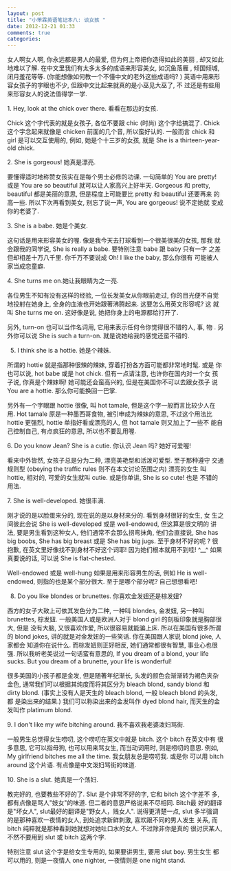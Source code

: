 ```yaml
---
layout: post
title: "小笨霖英语笔记本八: 谈女孩 "
date: 2012-12-21 01:33
comments: true
categories: 
---
```

女人啊女人啊, 你永远都是男人的最爱, 但为何上帝把你造得如此的美丽
, 却又如此地难以了解. 在中文里我们有太多太多的成语来形容美女, 如沉鱼落雁
, 倾国倾城, 闭月羞花等等. (你能想像如何教一个不懂中文的老外这些成语吗? ) 
英语中用来形容女孩子的字眼也不少, 但跟中文比起来就真的是小巫见大巫了, 不
过还是有些用来形容女人的说法值得学一学.

<p>1. Hey, look at the chick over there. 看看在那边的女孩.</p>

Chick 这个字代表的就是女孩子, 各位不要跟 chic (时尚) 这个字给搞混了.  Chick 
这个字念起来就像是 chicken 前面的几个音, 所以蛮好认的. 一般而言 chick 和
 girl 是可以交互使用的, 例如, 她是个十三岁的女孩, 就是 She is a thirteen-year-
old chick.
 
<p>2. She is gorgeous! 她真是漂亮.</p>

要懂得适时地称赞女孩实在是每个男士必修的功课.   一句简单的 You are pretty! 
或是 You are so beautiful 就可以让人家高兴上好半天.  Gorgeous 和 pretty, 
beautiful 都是美丽的意思, 但是程度上可能要比 pretty 和 beautiful 还要再来
的高一些. 所以下次再看到美女, 别忘了说一声, You are gorgeous! 说不定她就
变成你的老婆了.
 
<p>3. She is a babe. 她是个美女.</p>

这句话是用来形容美女的喔.   像是我今天去打球看到一个很美很美的女孩, 那我
就会跟我的同学说, She is really a babe. 要特别注意 babe 跟 baby 只有一字
之差但却相差十万八千里.  你千万不要说成 Oh!  I like the baby, 那么你很有
可能被人家当成恋童癖.
 
<p>4. She turns me on.她让我眼睛为之一亮.</p>

各位男生不知有没有这样的经验, 一位长发美女从你眼前走过, 你的目光便不自觉
地投射在她身上, 全身的血液也开始跟著沸腾起来.   这要怎么用英文形容呢? 这
就叫 She turns me on.  这好像是说, 她把你身上的电源都给打开了.

<p>另外, turn-on 也可以当作名词用, 它用来表示任何令你觉得很不错的人, 事, 物
.  另外你可以说 She is such a turn-on. 就是说她给我的感觉还蛮不错的.</p>
 
5. I think she is a hottie. 她是个辣妹.

<p>所谓的 hottie 就是指那种很辣的辣妹, 穿着打扮各方面可能都非常地时髦.  或是
你也可以说, hot babe 或是 hot chick. 但有一点请注意, 也许你在国内对一个女
孩子说, 你真是个辣妹啊! 她可能还会蛮高兴的, 但是在美国你不可以去跟女孩子
说 You are a hottie. 那么你可能换回一巴掌. </p>

另外有一个字眼跟 hottie 很像, 叫 hot tamale, 但是这个字一般而言比较少人在
用. Hot tamale  原是一种墨西哥食物, 被引申成为辣妹的意思, 不过这个用法比
 hottie 更强烈, hottie 单指好看或漂亮的人, 但 hot tamale 则又加上了一些不
能自己控制自己, 有点疯狂的意思, 所以也不要乱用喔. 
 
<p>6. Do you know Jean? She is a cutie. 你认识 Jean 吗? 她好可爱喔!</p>

看来中外皆然, 女孩子总是分为二种, 漂亮美艳型和活泼可爱型.   至于那种遵守
交通规则型 (obeying the traffic rules 则不在本文讨论范围之内)  漂亮的女生
叫 hottie, 相对的, 可爱的女生就叫 cutie. 或是你单讲, She is so cute! 也是
不错的用法.
 
<p>7. She is well-developed. 她很丰满.</p>

刚才说的是以脸蛋来分的, 现在说的是以身材来分的.   看到身材很好的女生, 女
生之间彼此会说 She is well-developed 或是 well-endowed, 但这算是很文明的
讲法, 要是男生看到这种女人, 他们通常不会那么拐弯抹角, 他们会直接说, She 
has big boobs, She has big breast 或是 She has big jugs. 至于身材不好的呢
? 很抱歉, 在英文里好像找不到身材不好这个词耶! 因为她们根本就用不到哇! ^__^ 
 如果真要说的话, 可以说 She is flat-chested. 

<p>Well-endowed 或是 well-hung 如果是用来形容男生的话, 例如 He is well-endowed, 
则指的也是某个部分很大.  至于是哪个部分呢? 自己想想看吧!</p>
 
8. Do you like blondes or brunettes. 你喜欢金发妞还是棕发妞?

<p>西方的女子大致上可依其发色分为二种, 一种叫 blondes, 金发妞, 另一种叫 brunettes,
 棕发妞. 一般美国人或是欧洲人对于 blond girl 的刻板印象就是胸部很大, 但是
没有大脑, 又很喜欢作爱, 所以很容易就能骗上床.  所以在美国有很多所谓的 blond 
jokes, 讲的就是对金发妞的一些笑话.  你在美国跟人家说 blond joke, 人家都会
知道你在说什么.  而棕发妞则正好相反, 她们通常都很有智慧, 事业心也很强.  
 所以我听老美说过一句话蛮有意思的, If you dream of a blond, your life sucks. 
But you dream of a brunette, your life is wonderful! </p>

很多美国的小孩子都是金发, 但是随著年纪渐长, 头发的颜色会渐渐转为褐色夹杂
金色, 通常我们可以根据其纯度而将其区分为 bleach blond, sandy blond 和 dirty 
blond. (事实上没有人是天生的 bleach blond,  一般 bleach blond 的头发, 都
是染出来的结果.)  我们可以称染出来的金发叫作 dyed blond hair, 而天生的金
发叫作 platimum blond. 
 
<p>9. I don't like my wife bitching around. 我不喜欢我老婆泼妇骂街. </p>

一般男生总觉得女生唠叨, 这个唠叨在英文中就是 bitch. 这个 bitch 在英文中有
很多意思, 它可以指母狗, 也可以用来骂女生, 而当动词用时, 则是唠叨的意思. 
 例如, My girlfriend bitches me all the time. 我女朋友总是唠叨我.  或是你
可以用 bitch around 这个片语. 有点像是中文泼妇骂街的味道.
 
<p>10. She is a  slut. 她真是一个荡妇.</p>

教完好的, 也要教些不好的了.  Slut 是个非常不好的字, 它和 bitch 这个字差不
多, 都有点像是骂人"妓女"的味道.   但二者的意思严格说来不尽相同.  Bitch最
好的翻译是"坏女人", slut最好的翻译是"野女人，贱女人". 说得更清楚一点, slut 
多半强调的是那种喜欢一夜情的女人, 到处追求新鲜刺激, 喜欢跟不同的男人发生
关系, 而 bitch 纯粹就是那种看到她就想对她吐口水的女人.  不过除非你是真的
很讨厌某人, 不然不要用到 slut 或 bitch 这两个字. 

<p>特别注意 slut 这个字是给女生专用的, 如果要讲男生, 要用 slut boy. 男生女生
都可以用的, 则是一夜情人 one nighter, 一夜情则是 one night stand.</p>
